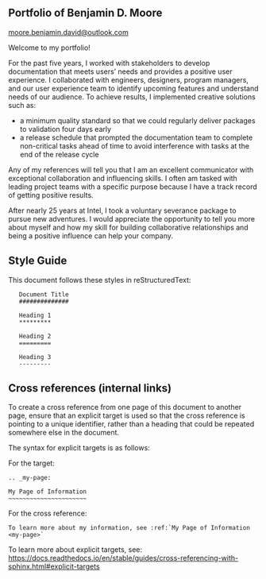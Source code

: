 Portfolio of Benjamin D. Moore
------------------------------

<a href="mailto:moore.benjamin.david@outlook.com">moore.benjamin.david@outlook.com</a>


Welcome to my portfolio!

For the past five years, I worked with stakeholders to develop documentation
that meets users’ needs and provides a positive user experience. I collaborated
with engineers, designers, program managers, and our user experience team to
identify upcoming features and understand needs of our audience. To achieve
results, I implemented creative solutions such as:

* a minimum quality standard so that we could regularly deliver packages to validation four
  days early
* a release schedule that prompted the documentation team to complete non-critical tasks
  ahead of time to avoid interference with tasks at the end of the release cycle

Any of my references will tell you that I am an excellent communicator with
exceptional collaboration and influencing skills. I often am tasked with leading
project teams with a specific purpose because I have a track record of getting
positive results. 

After nearly 25 years at Intel, I took a voluntary severance package to pursue
new adventures. I would appreciate the opportunity to tell you more about myself and
how my skill for building collaborative relationships and being a positive influence
can help your company.

Style Guide
-----------

This document follows these styles in reStructuredText:

```
   Document Title
   ##############
   
   Heading 1
   *********
   
   Heading 2
   =========
   
   Heading 3
   ---------
```

Cross references (internal links)
---------------------------------

To create a cross reference from one page of this document to another page,
ensure that an explicit target is used so that the cross reference is pointing to a unique identifier, rather than a heading that could be repeated somewhere else in the document.

The syntax for explicit targets is as follows:

For the target:

    .. _my-page:

    My Page of Information
    ~~~~~~~~~~~~~~~~~~~~~~

For the cross reference:

    To learn more about my information, see :ref:`My Page of Information <my-page>`

To learn more about explicit targets, see:
<https://docs.readthedocs.io/en/stable/guides/cross-referencing-with-sphinx.html#explicit-targets>

